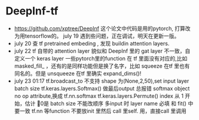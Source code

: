 # DeepInf-tf
- https://github.com/xptree/DeepInf
  这个论文中代码是用的pytorch, 打算改为用tensorflow的。
  july 19 遇到些问题，正在调试，明天在更新一版。
- july 20 查 tf pretrained embeding , 发现 buildin attention layers.
- july 22 tf 自带的 attention layer 貌似和 DeepInf 里的 gat layer 不一致，自定义一个 keras layer
一些pytorch里的function 在 tf 里面没有对应的,比如 masked_fill_ ，还有的是同样功能但是换了名字，比如 squeeze 在tf 里也有同名的。但是 unsqueeze 在tf 里确实 expand_dims()!
- july 23 01:17
tf.broadcast_to 不支持 shape 为(None,2,50),set  input layer batch size 
tf.keras.layers.Softmax() 做最后output 总报错 softmax object  no op attribute,换成 tf.nn.softmax
tf.keras.layers.Permute() index 从 1 开始，估计 0是 batch size 不能改顺序
多input 时 layer name 必填 和 fit() 中要一致
tf.nn 等function 不要放init 里然后 call 里self. 用，直接call 里调用
